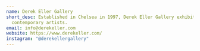 ```yaml
---
name: Derek Eller Gallery
short_desc: Established in Chelsea in 1997, Derek Eller Gallery exhibits work by
  contemporary artists.
email: info@derekeller.com
website: https://www.derekeller.com/
instagram: "@derekellergallery"
---
```

